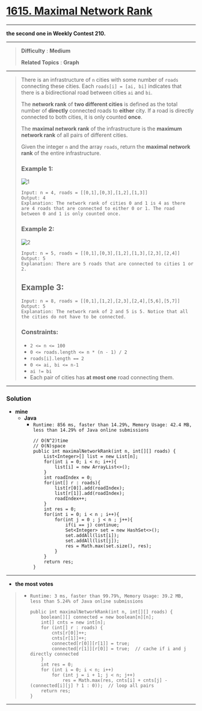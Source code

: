 # [1615. Maximal Network Rank](https://leetcode.com/problems/maximal-network-rank/)

---

**the second one in Weekly Contest 210.**

---

> **Difficulty** : **Medium**
>
> **Related Topics** : **Graph**

---

> There is an infrastructure of `n` cities with some number of `roads` connecting these cities. Each `roads[i] = [ai, bi]` indicates that there is a bidirectional road between cities `ai` and `bi`.
>
> The **network rank** of **two different cities** is defined as the total number of **directly** connected roads to **either** city. If a road is directly connected to both cities, it is only counted **once**.
>
> The **maximal network rank** of the infrastructure is the **maximum network rank** of all pairs of different cities.
>
> Given the integer `n` and the array `roads`, return the **maximal network rank** of the entire infrastructure.
>
>
>
> ### Example 1:
> ![1](https://assets.leetcode.com/uploads/2020/09/21/ex1.png)
>
> ```
> Input: n = 4, roads = [[0,1],[0,3],[1,2],[1,3]]
> Output: 4
> Explanation: The network rank of cities 0 and 1 is 4 as there are 4 roads that are connected to either 0 or 1. The road between 0 and 1 is only counted once.
> ```
>
> ### Example 2:
> ![2](https://assets.leetcode.com/uploads/2020/09/21/ex2.png)
>
> ```
> Input: n = 5, roads = [[0,1],[0,3],[1,2],[1,3],[2,3],[2,4]]
> Output: 5
> Explanation: There are 5 roads that are connected to cities 1 or 2.
> ```
>
> ## Example 3:
> ```
> Input: n = 8, roads = [[0,1],[1,2],[2,3],[2,4],[5,6],[5,7]]
> Output: 5
> Explanation: The network rank of 2 and 5 is 5. Notice that all the cities do not have to be connected.
> ```
>
> ### Constraints:
> * `2 <= n <= 100`
> * `0 <= roads.length <= n * (n - 1) / 2`
> * `roads[i].length == 2`
> * `0 <= ai, bi <= n-1`
> * `ai != bi`
> * Each pair of cities has **at most one** road connecting them.

---


### Solution
* **mine**
  * **Java**
    * `Runtime: 856 ms, faster than 14.29%, Memory Usage: 42.4 MB, less than 14.29% of Java online submissions`
      ```
      // O(N^2)time
      // O(N)space
      public int maximalNetworkRank(int n, int[][] roads) {
          List<Integer>[] list = new List[n];
          for(int i = 0; i < n; i++){
              list[i] = new ArrayList<>();
          }
          int roadIndex = 0;
          for(int[] r : roads){
              list[r[0]].add(roadIndex);
              list[r[1]].add(roadIndex);
              roadIndex++;
          }
          int res = 0;
          for(int i = 0; i < n ; i++){
              for(int j = 0 ; j < n ; j++){
                  if(i == j) continue;
                  Set<Integer> set = new HashSet<>();
                  set.addAll(list[i]);
                  set.addAll(list[j]);
                  res = Math.max(set.size(), res);
              }
          }
          return res;
      }
      ```

---


* **the most votes**
>  * `Runtime: 3 ms, faster than 99.79%, Memory Usage: 39.2 MB, less than 5.24% of Java online submissions`
>    ```
>    public int maximalNetworkRank(int n, int[][] roads) {
>        boolean[][] connected = new boolean[n][n];
>        int[] cnts = new int[n];
>        for (int[] r : roads) {
>            cnts[r[0]]++;
>            cnts[r[1]]++;
>            connected[r[0]][r[1]] = true;
>            connected[r[1]][r[0]] = true;  // cache if i and j directly connected
>        }
>        int res = 0;
>        for (int i = 0; i < n; i++)
>            for (int j = i + 1; j < n; j++)
>                res = Math.max(res, cnts[i] + cnts[j] - (connected[i][j] ? 1 : 0));  // loop all pairs
>        return res;
>    }
>    ```

---


